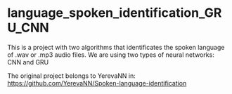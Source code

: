 # language_spoken_identification_GRU_CNN
This is a project with two algorithms that identificates the spoken language of .wav or .mp3 audio files. We are using two types of neural networks: CNN and GRU

The original project belongs to YerevaNN in: https://github.com/YerevaNN/Spoken-language-identification
